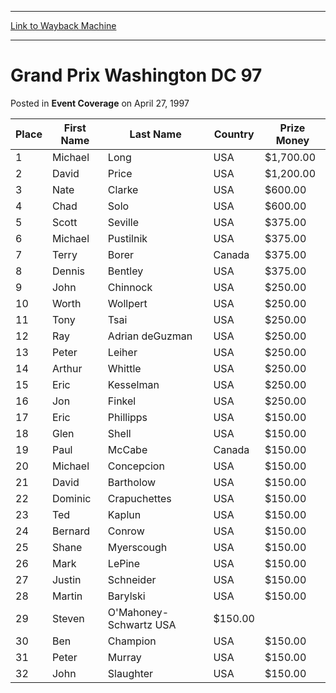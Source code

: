 
---
[Link to Wayback Machine](https://web.archive.org/web/20160228034854/http://magic.wizards.com/en/events/coverage/gpdc97)

[_metadata_:description]:- "Place First Name Last Name Country Prize Money 1 Michael Long USA $1,700.00 2 David Price USA $1,200.00 3 Nate Clarke USA $600.00 4 Chad Solo USA $600.00"
[_metadata_:generator]:- "Drupal 7 (http://drupal.org)"
[_metadata_:node]:- "939621"
[_metadata_:publish_date]:- "1997-04-27"
[_metadata_:source]:- "div-main-content"
[_metadata_:title]:- "Grand Prix Washington DC 97"
[_metadata_:wayback_capture_timestamp]:- "2016-02-28 03:48:54"
[_metadata_:wayback_raw_url]:- "https://web.archive.org/web/20160228034854id_/http://magic.wizards.com/en/events/coverage/gpdc97"
[_metadata_:wayback_url]:- "http://magic.wizards.com/en/events/coverage/gpdc97"
---


Grand Prix Washington DC 97
===========================



 Posted in **Event Coverage**
 on April 27, 1997 












| Place | First Name | Last Name | Country |  Prize Money |
| --- | --- | --- | --- | --- |
| 1 | Michael | Long | USA | $1,700.00 |
| 2 | David | Price | USA | $1,200.00 |
| 3 | Nate | Clarke | USA | $600.00 |
| 4 | Chad | Solo | USA | $600.00 |
| 5 | Scott | Seville | USA | $375.00 |
| 6 | Michael | Pustilnik | USA | $375.00 |
| 7 | Terry | Borer | Canada | $375.00 |
| 8 | Dennis | Bentley | USA | $375.00 |
| 9 | John | Chinnock | USA | $250.00 |
| 10 | Worth | Wollpert | USA | $250.00 |
| 11 | Tony | Tsai | USA | $250.00 |
| 12 | Ray | Adrian deGuzman | USA | $250.00 |
| 13 | Peter | Leiher | USA | $250.00 |
| 14 | Arthur | Whittle | USA | $250.00 |
| 15 | Eric | Kesselman | USA | $250.00 |
| 16 | Jon | Finkel | USA | $250.00 |
| 17 | Eric | Phillipps | USA | $150.00 |
| 18 | Glen | Shell | USA | $150.00 |
| 19 | Paul | McCabe | Canada | $150.00 |
| 20 | Michael | Concepcion | USA | $150.00 |
| 21 | David | Bartholow | USA | $150.00 |
| 22 | Dominic | Crapuchettes | USA | $150.00 |
| 23 | Ted | Kaplun | USA | $150.00 |
| 24 | Bernard | Conrow | USA | $150.00 |
| 25 | Shane | Myerscough | USA | $150.00 |
| 26 | Mark | LePine | USA | $150.00 |
| 27 | Justin | Schneider | USA | $150.00 |
| 28 | Martin | Barylski | USA | $150.00 |
| 29 | Steven | O'Mahoney-Schwartz USA | $150.00 |
| 30 | Ben | Champion | USA | $150.00 |
| 31 | Peter | Murray | USA | $150.00 |
| 32 | John | Slaughter | USA | $150.00 |







